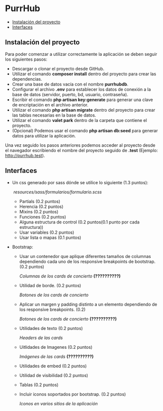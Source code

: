 # PurrHub

- [Instalación del proyecto](#Instalación-del-proyecto)
- [Interfaces](#Interfaces)



## 

## Instalación del proyecto

Para poder comenzar a utilizar correctamente la aplicación se deben seguir los siguientes pasos:

- Descargar o clonar el proyecto desde GitHub.
- Utilizar el comando **composer install** dentro del proyecto para crear las dependencias.
- Crear una base de datos vacía con el nombre **purrhubdb**.
- Configurar el archivo **.env** para establecer los datos de conexión a la base de datos (servidor, puerto, bd, usuario, contraseña).
- Escribir el comando **php artisan key:generate** para generar una clave de encriptación en el archivo anterior.
- Utilizar el comando **php artisan migrate** dentro del proyecto para crear las tablas necesarias en la base de datos.
- Utilizar el comando **valet park** dentro de la carpeta que contiene el proyecto.
- (Opcional) Podemos usar el comando **php artisan db:seed** para generar datos para utilizar la aplicación.

Una vez seguido los pasos anteriores podemos acceder al proyecto desde el navegador escribiendo el nombre del proyecto seguido de **.test** (Ejemplo: http://purrhub.test).





## Interfaces

* Un css generado por sass dónde se utilice lo siguiente (1.3 puntos):

  ​	*resources/sass/formularios/formulario.scss*

  * Partials  (0.2 puntos) 
  * Herencia  (0.2 puntos)
  * Mixins  (0.2 puntos)
  * Funciones  (0.2 puntos)
  * Alguna estructura de control  (0.2 puntos(0.1 punto por cada estructura))
  * Usar variables  (0.2 puntos)
  * Usar lista o mapas (0.1 puntos)

* Bootstrap:
  * Usar un contenedor que aplique diferentes tamaños de columnas dependiendo cada uno de los responsive breakpoints de bootstrap. (0.2 puntos)

    *Columnas de los cards de concierto* **(??????????)**

  * Utilidad de borde. (0.2 puntos)

    *Botones de los cards de concierto*

  * Aplicar un margen y padding distinto a un elemento dependiendo de los responsive breakpoints. (0.2)

    *Botones de los cards de concierto*  **(??????????)**

  * Utilidades de  texto (0.2 puntos)

    *Headers de las cards*

  * Uitlidades de Imagenes (0.2 puntos)

    *Imágenes de las cards* **(??????????)**

  * Utilidades de embed (0.2 puntos)

  * Utilidad de visibilidad (0.2 puntos)

  * Tablas (0.2 puntos)

  * Incluir iconos soportados por bootstrap. (0.2 puntos)

    *Iconos en varios sitios de la aplicación*